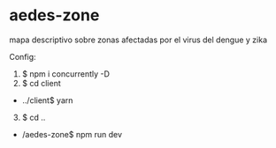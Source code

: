 # aedes-zone
mapa descriptivo sobre zonas afectadas por el virus del dengue y zika

Config:


1) $ npm i concurrently -D
2) $ cd client 
  *  ../client$ yarn
3) $ cd ..
  * /aedes-zone$ npm run dev
